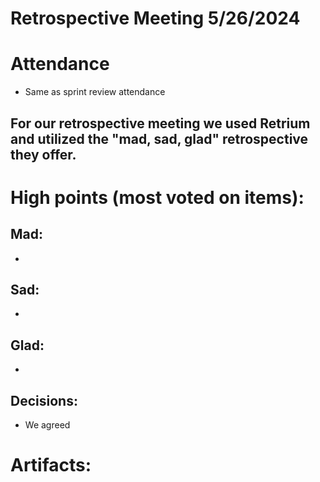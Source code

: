 # Retrospective Meeting 5/26/2024

# Attendance

- Same as sprint review attendance

## For our retrospective meeting we used Retrium and utilized the "mad, sad, glad" retrospective they offer.

# High points (most voted on items):

## Mad: 

- 
## Sad:

- 

## Glad:

- 
  

## Decisions:

- We agreed
  

# Artifacts:

